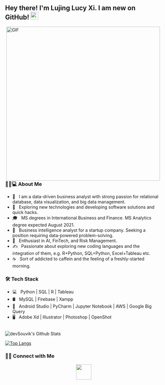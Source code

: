 <h2> Hey there! I'm Lujing Lucy Xi. I am new on GitHub! <img src="https://github.com/souvikguria98/souvikguria98/blob/master/Hi.gif" width="25"></h2>
<img align="right" alt="GIF" src="https://media.giphy.com/media/L1R1tvI9svkIWwpVYr/giphy.gif" width="500"/>

<h3>👧🏻💻 About Me </h3>

- 🔭 &nbsp; I am a data-driven business analyst with strong passion for relational database, data visualization, and big data management.
- 🤔 &nbsp; Exploring new technologies and developing software solutions and quick hacks.
- 🎓 &nbsp; MS degrees in International Business and Finance. MS Analytics degree expected August 2021.
- 💼 &nbsp; Business intelligence analyst for a startup company. Seeking a position requiring data-powered problem-solving. 
- 🌱 &nbsp; Enthusiast in AI, FinTech, and Risk Management.
- ✍️ &nbsp; Passionate about exploring new coding languages and the integration of them, e.g. R+Python, SQL+Python, Excel+Tableau etc.
- ☕ &nbsp; Sort of addicted to caffein and the feeling of a freshly-started morning. 

<h3>🛠 Tech Stack</h3>

- 💻 &nbsp; Python | SQL | R | Tableau  
- 🛢 &nbsp; MySQL | Firebase | Xampp
- 🔧 &nbsp; Android Studio | PyCharm | Jupyter Notebook | AWS | Google Big Query
- 🖥 &nbsp; Adobe Xd | Illustrator | Photoshop | OpenShot

<br>

<img align="center" src="https://github-readme-stats.vercel.app/api?username=LujingLucyXi&include_all_commits=true&count_private=true&show_icons=true&line_height=20&title_color=7A7ADB&icon_color=2234AE&text_color=D3D3D3&bg_color=0,000000,130F40" alt="devSouvik's Github Stats">

</br>

[![Top Langs](https://github-readme-stats.vercel.app/api/top-langs/?username=LujingLucyXi&layout=compact&text_color=daf7dc&bg_color=151515)](https://github.com/devSouvik/github-readme-stats)


<h3> 🤝🏻 Connect with Me </h3>

<p align="center">
&nbsp; <a href="mailto:xilujing1993@gmail.com" target="_blank" rel="noopener noreferrer"><img src="https://img.icons8.com/plasticine/100/000000/gmail.png"  width="50" /></a>
</p>
